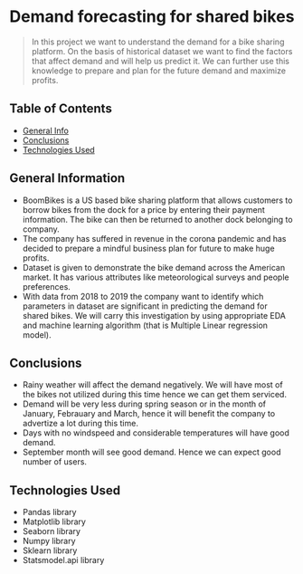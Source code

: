 # Demand forecasting for shared bikes
> In this project we want to understand the demand for a bike sharing platform. On the basis of historical dataset we want to find the factors that affect demand and will help us predict it. We can further use this knowledge to prepare and plan for the future demand and maximize profits.

## Table of Contents
* [General Info](#general-information)
* [Conclusions](#conclusions)
* [Technologies Used](#technologies-used)

## General Information
- BoomBikes is a US based bike sharing platform that allows customers to borrow bikes from the dock for a price by entering their payment information. The bike can then be returned to another dock belonging to company.
- The company has suffered in revenue in the corona pandemic and has decided to prepare a mindful business plan for future to make huge profits.
- Dataset is given to demonstrate the bike demand across the American market. It has various attributes like meteorological surveys and people preferences.
- With data from 2018 to 2019 the company want to identify which parameters in dataset are significant in predicting the demand for shared bikes. We will carry this investigation by using appropriate EDA and machine learning algorithm (that is Multiple Linear regression model). 

## Conclusions
- Rainy weather will affect the demand negatively. We will have most of the bikes not utilized during this time hence we can get them serviced.
- Demand will be very less during spring season or in the month of January, Febrauary and March, hence it will benefit the company to advertize a lot during this time.
- Days with no windspeed and considerable temperatures will have good demand.
- September month will see good demand. Hence we can expect good number of users.

## Technologies Used
- Pandas library
- Matplotlib library
- Seaborn library
- Numpy library
- Sklearn library
- Statsmodel.api library

